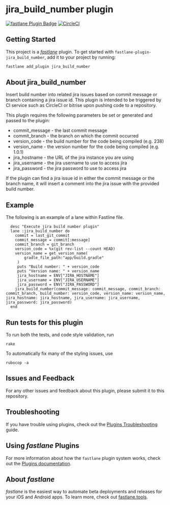 # jira\_build\_number plugin

[![fastlane Plugin Badge](https://rawcdn.githack.com/fastlane/fastlane/master/fastlane/assets/plugin-badge.svg)](https://rubygems.org/gems/fastlane-plugin-jira_build_number) [![CircleCI](https://circleci.com/gh/telrod/fastlane-plugin-jira_build_number.svg?style=svg)](https://circleci.com/gh/telrod/fastlane-plugin-jira_build_number)

## Getting Started

This project is a [_fastlane_](https://github.com/fastlane/fastlane) plugin. To get started with `fastlane-plugin-jira_build_number`, add it to your project by running:

```bash
fastlane add_plugin jira_build_number
```

## About jira\_build\_number

Insert build number into related jira issues based on commit message or branch containing a jira issue id.  This plugin is intended to be triggered by CI service such as CircleCI or bitrise upon pushing code to a repository.

This plugin requires the following parameters be set or generated and passed to the plugin:
* commit_message - the last commit message
* commit_branch - the branch on which the commit occurred
* version_code - the build number for the code being compiled (e.g. 238)
* version_name - the version number for the code being compiled (e.g. 1.0.1)
* jira_hostname - the URL of the jira instance you are using
* jira_username - the jira username to use to access jira
* jira_password - the jira password to use to access jira

If the plugin can find a jira issue id in either the commit message or the branch name, it will insert a comment into the jira issue with the provided build number.

## Example

The following is an example of a lane within Fastline file.

```
  desc "Execute jira build number plugin"
  lane :jira_build_number do
    commit = last_git_commit
    commit_message = commit[:message]
    commit_branch = git_branch
    version_code = %x(git rev-list --count HEAD)
    version_name = get_version_name(
        gradle_file_path:"app/build.gradle"
     )
     puts "Build number: " + version_code
     puts "Version name: " + version_name
     jira_hostname = ENV["JIRA_HOSTNAME"]
     jira_username = ENV["JIRA_USERNAME"]
     jira_password = ENV["JIRA_PASSWORD"]
    jira_build_number(commit_message: commit_message, commit_branch: commit_branch, build_number: version_code, version_name: version_name, jira_hostname: jira_hostname, jira_username: jira_username, jira_password: jira_password)
  end

```

## Run tests for this plugin

To run both the tests, and code style validation, run

```
rake
```

To automatically fix many of the styling issues, use
```
rubocop -a
```

## Issues and Feedback

For any other issues and feedback about this plugin, please submit it to this repository.

## Troubleshooting

If you have trouble using plugins, check out the [Plugins Troubleshooting](https://docs.fastlane.tools/plugins/plugins-troubleshooting/) guide.

## Using _fastlane_ Plugins

For more information about how the `fastlane` plugin system works, check out the [Plugins documentation](https://docs.fastlane.tools/plugins/create-plugin/).

## About _fastlane_

_fastlane_ is the easiest way to automate beta deployments and releases for your iOS and Android apps. To learn more, check out [fastlane.tools](https://fastlane.tools).
